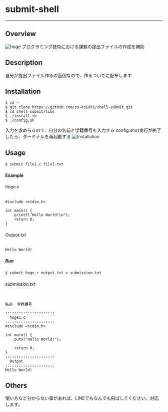 
# submit-shell
----

## Overview
![hoge](https://raw.githubusercontent.com/ss-koishi/SearchCustomer/master/src/powered-by-google-on-white@2x.png)
プログラミング技術における課題の提出ファイルの作成を補助

## Description

自分が提出ファイル作るの面倒なので、作るついでに配布します  

## Installation

```
$ cd ~
$ git clone https://github.com/ss-koishi/shell-submit.git
$ cd shell-submit/libs
$ ./install.sh
$ ./config.sh
```  
入力を求めらるので、自分の名前と学籍番号を入力する
config.shの実行が終了したら、ターミナルを再起動する
![Installation](https://github.com/ss-koishi/shell-submit/wiki/images/install.png)

## Usage

```
$ submit file1.c file1.txt
```

#### Example

###### hoge.c
```
#include <stdio.h>

int main() {
    printf("Hello World!\n");
    return 0;
}
```

###### Output.txt
```
Hello World!
```


##### Run
```
$ submit hoge.c output.txt > submission.txt
```

###### submission.txt
```

名前  学籍番号

::::::::::::::::::::::
  hoge1.c
::::::::::::::::::::::
#include <stdio.h>

int main() {
    puts("Hello World!");

    return 0;
}
::::::::::::::::::::::
  Output
::::::::::::::::::::::
Hello World!
```

## Others
使い方など分からない事があれば、LINEでもなんでも飛ばしてください。対応します。
